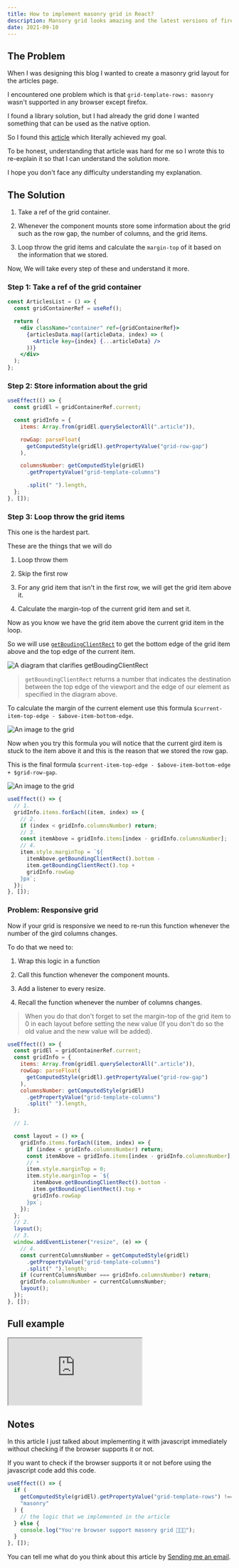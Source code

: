 ```yaml
---
title: How to implement masonry grid in React?
description: Mansory grid looks amazing and the latest versions of firefox started to support it, but at the moment you can't use the native option, so This article provides a solution.
date: 2021-09-10
---
```


## The Problem

When I was designing this blog I wanted to create a masonry grid layout for the articles page.

I encountered one problem which is that `grid-template-rows: masonry` wasn't supported in any browser except firefox.

I found a library solution, but I had already the grid done I wanted something that can be used as the native option.

So I found this [article](https://css-tricks.com/a-lightweight-masonry-solution/) which literally achieved my goal.

To be honest, understanding that article was hard for me so I wrote this to re-explain it so that I can understand the solution more.

I hope you don't face any difficulty understanding my explanation.

## The Solution

1. Take a ref of the grid container.

2. Whenever the component mounts store some information about the grid such as the row gap, the number of columns, and the grid items.

3. Loop throw the grid items and calculate the `margin-top` of it based on the information that we stored.

Now, We will take every step of these and understand it more.

### Step 1: Take a ref of the grid container

```jsx
const ArticlesList = () => {
  const gridContainerRef = useRef();

  return (
    <div className="container" ref={gridContainerRef}>
      {articlesData.map((articleData, index) => (
        <Article key={index} {...articleData} />
      ))}
    </div>
  );
};
```

### Step 2: Store information about the grid

```js
useEffect(() => {
  const gridEl = gridContainerRef.current;

  const gridInfo = {
    items: Array.from(gridEl.querySelectorAll(".article")),

    rowGap: parseFloat(
      getComputedStyle(gridEl).getPropertyValue("grid-row-gap")
    ),

    columnsNumber: getComputedStyle(gridEl)
      .getPropertyValue("grid-template-columns")

      .split(" ").length,
  };
}, []);
```

### Step 3: Loop throw the grid items

This one is the hardest part.

These are the things that we will do

1. Loop throw them

2. Skip the first row

3. For any grid item that isn't in the first row, we will get the grid item above it.

4. Calculate the margin-top of the current grid item and set it.

Now as you know we have the grid item above the current grid item in the loop.

So we will use [`getBoudingClientRect`](https://developer.mozilla.org/en-US/docs/Web/API/Element/getBoundingClientRect) to get the bottom edge of the grid item above and the top edge of the current item.

![A diagram that clarifies getBoudingClientRect](https://developer.mozilla.org/en-US/docs/Web/API/Element/getBoundingClientRect/element-box-diagram.png)

> `getBoundingClientRect` returns a number that indicates the destination between the top edge of the viewport and the edge of our element as specified in the diagram above.

To calculate the margin of the current element use this formula `$current-item-top-edge - $above-item-bottom-edge`.

![An image to the grid](https://i.postimg.cc/wx8ZQZVz/Screenshot-2021-09-10-at-09-39-05-QWgpjpw.png)

Now when you try this formula you will notice that the current gird item is stuck to the item above it and this is the reason that we stored the row gap.

This is the final formula `$current-item-top-edge - $above-item-bottom-edge + $grid-row-gap`.

![An image to the grid](https://i.postimg.cc/G3XPms9f/Screenshot-2021-09-10-at-09-39-46-QWgpjpw.png)

```js
useEffect(() => {
  // 1.
  gridInfo.items.forEach((item, index) => {
    // 2.
    if (index < gridInfo.columnsNumber) return;
    // 3.
    const itemAbove = gridInfo.items[index - gridInfo.columnsNumber];
    // 4.
    item.style.marginTop = `${
      itemAbove.getBoundingClientRect().bottom -
      item.getBoundingClientRect().top +
      gridInfo.rowGap
    }px`;
  });
}, []);
```

### Problem: Responsive grid

Now if your grid is responsive we need to re-run this function whenever the number of the gird columns changes.

To do that we need to:

1. Wrap this logic in a function

2. Call this function whenever the component mounts.

3. Add a listener to every resize.

4. Recall the function whenever the number of columns changes.

> When you do that don't forget to set the margin-top of the grid item to 0 in each layout before setting the new value (If you don't do so the old value and the new value will be added).

```js
useEffect(() => {
  const gridEl = gridContainerRef.current;
  const gridInfo = {
    items: Array.from(gridEl.querySelectorAll(".article")),
    rowGap: parseFloat(
      getComputedStyle(gridEl).getPropertyValue("grid-row-gap")
    ),
    columnsNumber: getComputedStyle(gridEl)
      .getPropertyValue("grid-template-columns")
      .split(" ").length,
  };

  // 1.

  const layout = () => {
    gridInfo.items.forEach((item, index) => {
      if (index < gridInfo.columnsNumber) return;
      const itemAbove = gridInfo.items[index - gridInfo.columnsNumber];
      // *
      item.style.marginTop = 0;
      item.style.marginTop = `${
        itemAbove.getBoundingClientRect().bottom -
        item.getBoundingClientRect().top +
        gridInfo.rowGap
      }px`;
    });
  };
  // 2.
  layout();
  // 3.
  window.addEventListener("resize", (e) => {
    // 4.
    const currentColumnsNumber = getComputedStyle(gridEl)
      .getPropertyValue("grid-template-columns")
      .split(" ").length;
    if (currentColumnsNumber === gridInfo.columnsNumber) return;
    gridInfo.columnsNumber = currentColumnsNumber;
    layout();
  });
}, []);
```

## Full example

<iframe
  src="https://codesandbox.io/embed/masonry-grid-in-react-2ie5x?autoresize=1&codemirror=1&fontsize=14&theme=dark&view=preview"
  style={{
    width: "100%",
    height: 500,
    border: 0,
    borderRadius: 4,
    overflow: "hidden",
  }}
  title="Masonry-grid-in-react"
  allow="accelerometer; ambient-light-sensor; camera; encrypted-media; geolocation; gyroscope; hid; microphone; midi; payment; usb; vr; xr-spatial-tracking"
  sandbox="allow-forms allow-modals allow-popups allow-presentation allow-same-origin allow-scripts"
></iframe>

## Notes

In this article I just talked about implementing it with javascript immediately without checking if the browser supports it or not.

If you want to check if the browser supports it or not before using the javascript code add this code.

```js
useEffect(() => {
  if (
    getComputedStyle(gridEl).getPropertyValue("grid-template-rows") !==
    "masonry"
  ) {
    // the logic that we implemented in the article
  } else {
    console.log("You're browser support masonry grid 🎉🎉🎉");
  }
}, []);
```

You can tell me what do you think about this article by [Sending me an email](mailto:dryosefbeder@gmail.com).
